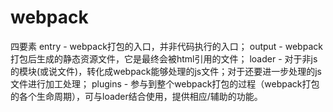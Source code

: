 # webpack
四要素
entry - webpack打包的入口，并非代码执行的入口；
output - webpack打包后生成的静态资源文件，它是最终会被html引用的文件；
loader - 对于非js的模块(或说文件)，转化成webpack能够处理的js文件；对于还要进一步处理的js文件进行加工处理；
plugins - 参与到整个webpack打包的过程（webpack打包的各个生命周期），可与loader结合使用，提供相应/辅助的功能。